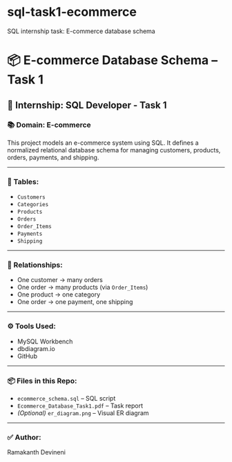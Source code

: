 # sql-task1-ecommerce
SQL internship task: E-commerce database schema
# 📦 E-commerce Database Schema – Task 1

## 📁 Internship: SQL Developer - Task 1

### 📚 Domain: E-commerce

This project models an e-commerce system using SQL. It defines a normalized relational database schema for managing customers, products, orders, payments, and shipping.

---

### 🧱 Tables:
- `Customers`
- `Categories`
- `Products`
- `Orders`
- `Order_Items`
- `Payments`
- `Shipping`

---

### 🔗 Relationships:
- One customer → many orders
- One order → many products (via `Order_Items`)
- One product → one category
- One order → one payment, one shipping

---

### ⚙️ Tools Used:
- MySQL Workbench
- dbdiagram.io
- GitHub

---

### 📦 Files in this Repo:
- `ecommerce_schema.sql` – SQL script
- `Ecommerce_Database_Task1.pdf` – Task report
- *(Optional)* `er_diagram.png` – Visual ER diagram

---

### ✅ Author:
Ramakanth Devineni
